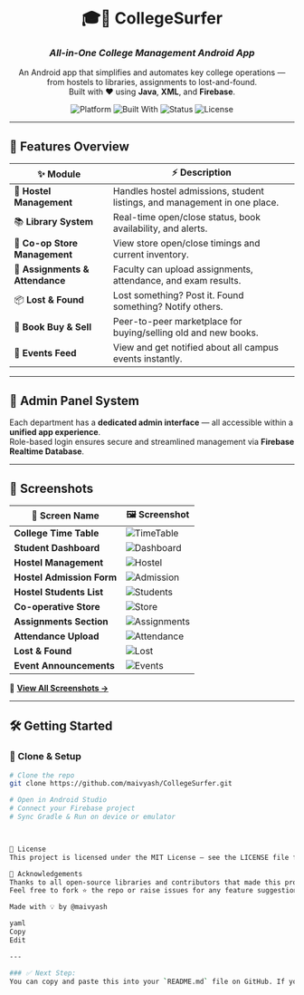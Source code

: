 <div align="center">

# 🎓📱 CollegeSurfer  
### *All-in-One College Management Android App*

An Android app that simplifies and automates key college operations — from hostels to libraries, assignments to lost-and-found.  
Built with ❤️ using **Java**, **XML**, and **Firebase**.

![Platform](https://img.shields.io/badge/platform-Android-green?logo=android)
![Built With](https://img.shields.io/badge/Built%20With-Java%20%7C%20XML%20%7C%20Firebase-blue?logo=androidstudio)
![Status](https://img.shields.io/badge/Status-Active-brightgreen)
![License](https://img.shields.io/badge/License-MIT-yellow.svg)

</div>

---

## 🚀 Features Overview

| ✨ Module                     | ⚡ Description |
|-----------------------------|----------------|
| 🏨 **Hostel Management**     | Handles hostel admissions, student listings, and management in one place. |
| 📚 **Library System**        | Real-time open/close status, book availability, and alerts. |
| 🛒 **Co-op Store Management**| View store open/close timings and current inventory. |
| 📑 **Assignments & Attendance** | Faculty can upload assignments, attendance, and exam results. |
| 📦 **Lost & Found**          | Lost something? Post it. Found something? Notify others. |
| 📘 **Book Buy & Sell**       | Peer-to-peer marketplace for buying/selling old and new books. |
| 🎉 **Events Feed**           | View and get notified about all campus events instantly. |

---

## 🔐 Admin Panel System

Each department has a **dedicated admin interface** — all accessible within a **unified app experience**.  
Role-based login ensures secure and streamlined management via **Firebase Realtime Database**.

---

## 📸 Screenshots

| 📱 Screen Name             | 🖼️ Screenshot |
|---------------------------|---------------|
| **College Time Table**        | ![TimeTable](https://github.com/maivyash/CollegeSurfer/blob/main/Screen%20SHot/Screenshot_20240228_023955.png?raw=true) |
| **Student Dashboard**         | ![Dashboard](https://raw.githubusercontent.com/maivyash/CollegeSurfer/refs/heads/main/Screen%20SHot/Screenshot_20240228_023709.png) |
| **Hostel Management**         | ![Hostel](https://github.com/maivyash/CollegeSurfer/blob/main/Screen%20SHot/Screenshot_20240228_023723.png?raw=true) |
| **Hostel Admission Form**     | ![Admission](https://github.com/maivyash/CollegeSurfer/blob/main/Screen%20SHot/Screenshot_20240228_023812.png?raw=true) |
| **Hostel Students List**      | ![Students](https://github.com/maivyash/CollegeSurfer/blob/main/Screen%20SHot/Screenshot_20240228_023909.png?raw=true) |
| **Co-operative Store**        | ![Store](https://github.com/maivyash/CollegeSurfer/blob/main/Screen%20SHot/Screenshot_20240228_024042.png?raw=true) |
| **Assignments Section**       | ![Assignments](https://github.com/maivyash/CollegeSurfer/blob/main/Screen%20SHot/Screenshot_20240228_024007.png?raw=true) |
| **Attendance Upload**         | ![Attendance](https://github.com/maivyash/CollegeSurfer/blob/main/Screen%20SHot/Screenshot_20240228_023930.png?raw=true) |
| **Lost & Found**              | ![Lost](https://github.com/maivyash/CollegeSurfer/blob/main/Screen%20SHot/Screenshot_20240228_024025.png?raw=true) |
| **Event Announcements**       | ![Events](https://github.com/maivyash/CollegeSurfer/blob/main/Screen%20SHot/Screenshot_20240228_023939.png?raw=true) |

🔗 **[View All Screenshots →](https://github.com/maivyash/CollegeSurfer/tree/main/Screen%20SHot)**

---

## 🛠️ Getting Started

### 🔧 Clone & Setup

```bash
# Clone the repo
git clone https://github.com/maivyash/CollegeSurfer.git

# Open in Android Studio
# Connect your Firebase project
# Sync Gradle & Run on device or emulator



📄 License
This project is licensed under the MIT License — see the LICENSE file for details.

🙌 Acknowledgements
Thanks to all open-source libraries and contributors that made this project possible.
Feel free to fork ⭐ the repo or raise issues for any feature suggestion or bug report.

Made with 💡 by @maivyash

yaml
Copy
Edit

---

### ✅ Next Step:
You can copy and paste this into your `README.md` file on GitHub. If you'd like help with creating a stylized `README.md` badge section, GitHub Pages, or auto-deploy setup instructions, just let me know — I’d be glad to help you take it even further!









